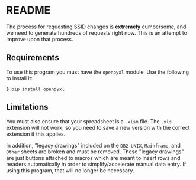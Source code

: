 # README
The process for requesting SSID changes is **extremely** cumbersome, and we need to generate hundreds of requests right now. This is an attempt to improve upon that process.

## Requirements
To use this program you must have the `openpyxl` module. Use the following to install it:
```
$ pip install openpyxl
```

## Limitations
You must also ensure that your spreadsheet is a `.xlsm` file. The `.xls` extension will not work, so you need to save a new version with the correct extension if this applies.

In addition, "legacy drawings" included on the `DB2 UNIX`, `Mainframe`, and `Other` sheets are broken and must be removed. These "legacy drawings" are just buttons attached to macros which are meant to insert rows and headers automatically in order to simplify/accelerate manual data entry. If using this program, that will no longer be necessary.